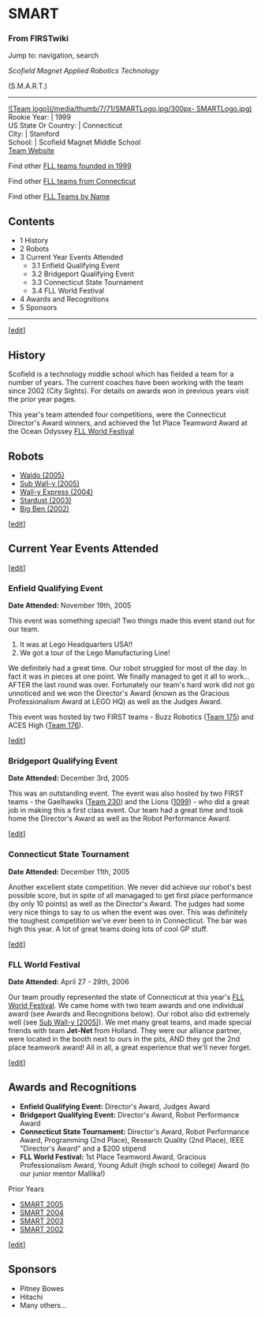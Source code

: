 # SMART

### From FIRSTwiki

Jump to: navigation, search

_Scofield Magnet Applied Robotics Technology_

(S.M.A.R.T.)  
  
---  
[![Team logo](/media/thumb/7/71/SMARTLogo.jpg/300px-
SMARTLogo.jpg)](/index.php/Image:SMARTLogo.jpg "Team logo" )  
Rookie Year: | 1999  
US State Or Country: | Connecticut  
City: | Stamford  
School: | Scofield Magnet Middle School  
[Team Website](http://smart.stamfordrobotics.org
"http://smart.stamfordrobotics.org" )  
  
Find other [FLL teams founded in
1999](/index.php/Category:FLL_teams_founded_in_1999 "Category:FLL teams
founded in 1999" )

Find other [FLL teams from
Connecticut](/index.php/Category:FLL_teams_from_Connecticut "Category:FLL
teams from Connecticut" )

Find other [FLL Teams by Name](/index.php/Category:FLL_teams "Category:FLL
teams" )

  

## Contents

  * 1 History
  * 2 Robots
  * 3 Current Year Events Attended
    * 3.1 Enfield Qualifying Event
    * 3.2 Bridgeport Qualifying Event
    * 3.3 Connecticut State Tournament
    * 3.4 FLL World Festival
  * 4 Awards and Recognitions
  * 5 Sponsors  
---  
  
[[edit](/index.php?title=SMART&action=edit&section=1 "Edit section: History"
)]

## History

Scofield is a technology middle school which has fielded a team for a number
of years. The current coaches have been working with the team since 2002 (City
Sights). For details on awards won in previous years visit the prior year
pages.

This year's team attended four competitions, were the Connecticut Director's
Award winners, and achieved the 1st Place Teamword Award at the Ocean Odyssey
[FLL World Festival](/index.php/FLL_World_Festival "FLL World Festival" )


## Robots

  * [Waldo (2005)](/index.php/SMART-Waldo-2006 "SMART-Waldo-2006" )
  * [Sub Wall-y (2005)](/index.php/SMART-Sub_Wall-y-2005 "SMART-Sub Wall-y-2005" )
  * [Wall-y Express (2004)](/index.php/SMART-Wally_Express-2004 "SMART-Wally Express-2004" )
  * [Stardust (2003)](/index.php?title=SMART-Stardust-2003&action=edit "SMART-Stardust-2003" )
  * [Big Ben (2002)](/index.php?title=SMART-Big_Ben-2002&action=edit "SMART-Big Ben-2002" )

[[edit](/index.php?title=SMART&action=edit&section=3 "Edit section: Current
Year Events Attended" )]

## Current Year Events Attended

[[edit](/index.php?title=SMART&action=edit&section=4 "Edit section: Enfield
Qualifying Event" )]

### Enfield Qualifying Event

**Date Attended:** November 19th, 2005 

This event was something special! Two things made this event stand out for our
team.

  1. It was at Lego Headquarters USA!! 
  2. We got a tour of the Lego Manufacturing Line! 

We definitely had a great time. Our robot struggled for most of the day. In
fact it was in pieces at one point. We finally managed to get it all to
work... AFTER the last round was over. Fortunately our team's hard work did
not go unnoticed and we won the Director's Award (known as the Gracious
Professionalism Award at LEGO HQ) as well as the Judges Award.

This event was hosted by two FIRST teams - Buzz Robotics ([Team
175](/index.php/175 "175" )) and ACES High ([Team 176](/index.php/176 "176"
)).

[[edit](/index.php?title=SMART&action=edit&section=5 "Edit section: Bridgeport
Qualifying Event" )]

### Bridgeport Qualifying Event

**Date Attended:** December 3rd, 2005 

This was an outstanding event. The event was also hosted by two FIRST teams -
the Gaelhawks ([Team 230](/index.php/230 "230" )) and the Lions
([1099](/index.php/1099 "1099" )) - who did a great job in making this a first
class event. Our team had a great time and took home the Director's Award as
well as the Robot Performance Award.

  

[[edit](/index.php?title=SMART&action=edit&section=6 "Edit section:
Connecticut State Tournament" )]

### Connecticut State Tournament

**Date Attended:** December 11th, 2005 

Another excellent state competition. We never did achieve our robot's best
possible score, but in spite of all managaged to get first place performance
(by only 10 points) as well as the Director's Award. The judges had some very
nice things to say to us when the event was over. This was definitely the
toughest competition we've ever been to in Connecticut. The bar was high this
year. A lot of great teams doing lots of cool GP stuff.

[[edit](/index.php?title=SMART&action=edit&section=7 "Edit section: FLL World
Festival" )]

### FLL World Festival

**Date Attended:** April 27 - 29th, 2006 

Our team proudly represented the state of Connecticut at this year's [FLL
World Festival](/index.php/FLL_World_Festival "FLL World Festival" ). We came
home with two team awards and one individual award (see Awards and
Recognitions below). Our robot also did extremely well (see [Sub Wall-y
(2005)](/index.php/SMART-Sub_Wall-y-2005 "SMART-Sub Wall-y-2005" )). We met
many great teams, and made special friends with team **Jet-Net** from Holland.
They were our alliance partner, were located in the booth next to ours in the
pits, AND they got the 2nd place teamwork award! All in all, a great
experience that we'll never forget.

[[edit](/index.php?title=SMART&action=edit&section=8 "Edit section: Awards and
Recognitions" )]

## Awards and Recognitions

  * **Enfield Qualifying Event:** Director's Award, Judges Award 
  * **Bridgeport Qualifying Event:** Director's Award, Robot Performance Award 
  * **Connecticut State Tournament:** Director's Award, Robot Performance Award, Programming (2nd Place), Research Quality (2nd Place), IEEE "Director's Award" and a $200 stipend 
  * **FLL World Festival:** 1st Place Teamword Award, Gracious Professionalism Award, Young Adult (high school to college) Award (to our junior mentor Mallika!) 

Prior Years

  * [SMART 2005](/index.php?title=SMART_2005&action=edit "SMART 2005" )
  * [SMART 2004](/index.php/SMART_2004 "SMART 2004" )
  * [SMART 2003](/index.php?title=SMART_2003&action=edit "SMART 2003" )
  * [SMART 2002](/index.php?title=SMART_2002&action=edit "SMART 2002" )

[[edit](/index.php?title=SMART&action=edit&section=9 "Edit section: Sponsors"
)]

## Sponsors

  * Pitney Bowes 
  * Hitachi 
  * Many others... 

